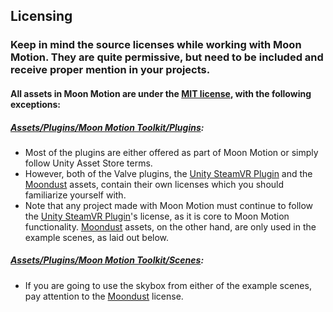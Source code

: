 ## Licensing

### Keep in mind the source licenses while working with Moon Motion. They are quite permissive, but need to be included and receive proper mention in your projects. 

#### All assets in Moon Motion are under the [MIT license](https://tldrlegal.com/license/mit-license), with the following exceptions:

##### [Assets/Plugins/Moon Motion Toolkit/Plugins](/Assets/Plugins/Moon%20Motion%20Toolkit/Plugins):

- Most of the plugins are either offered as part of Moon Motion or simply follow Unity Asset Store terms.
- However, both of the Valve plugins, the [Unity SteamVR Plugin](https://github.com/ValveSoftware/steamvr_unity_plugin) and the [Moondust](https://github.com/ValveSoftware/Moondust) assets, contain their own licenses which you should familiarize yourself with.
- Note that any project made with Moon Motion must continue to follow the [Unity SteamVR Plugin](https://github.com/ValveSoftware/steamvr_unity_plugin)'s license, as it is core to Moon Motion functionality. [Moondust](https://github.com/ValveSoftware/Moondust) assets, on the other hand, are only used in the example scenes, as laid out below.

##### [Assets/Plugins/Moon Motion Toolkit/Scenes](Assets/Plugins/Moon%20Motion%20Toolkit/Scenes):

- If you are going to use the skybox from either of the example scenes, pay attention to the [Moondust](https://github.com/ValveSoftware/Moondust) license.
